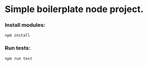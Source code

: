 # Simple boilerplate node project.

### Install modules:
```
npm install
```
### Run tests:
```
npm run test
```